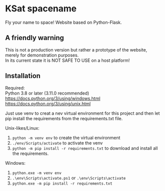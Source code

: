 # KSat spacename
Fly your name to space! Website based on Python-Flask.

## A friendly warning
This is not a production version but rather a prototype of the website, merely for demonstration purposes. <br>
In its current state it is NOT SAFE TO USE on a host platform!

## Installation
Required: <br>
Python 3.8 or later (3.11.0 recommended) <br>
https://docs.python.org/3/using/windows.html <br>
https://docs.python.org/3/using/unix.html <br>

Just use venv to creat a nev virtual environment for this project and then let pip install the requirements from the requirements.txt file.

Unix-likes/Linux: <br>
1. ```python -m venv env``` to create the virtual environment <br>
2. ```./env/Scripts/activate``` to activate the venv <br>
3. ```python -m pip install -r requirements.txt``` to download and install all the requirements. <br>

Windows: <br>
1. ```python.exe -m venv env``` <br>
2. ```.\env\Scripts\activate.ps1``` or ```.\env\Scripts\activate``` <br>
3. ```python.exe -m pip install -r requirements.txt```
